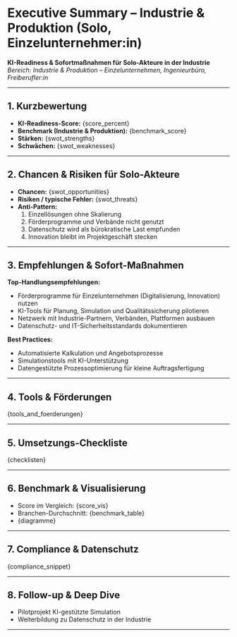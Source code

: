 # Executive Summary – Industrie & Produktion (Solo, Einzelunternehmer:in)

**KI-Readiness & Sofortmaßnahmen für Solo-Akteure in der Industrie**  
_Bereich: Industrie & Produktion – Einzelunternehmen, Ingenieurbüro, Freiberufler:in_

---

## 1. Kurzbewertung

- **KI-Readiness-Score:** {score_percent}
- **Benchmark (Industrie & Produktion):** {benchmark_score}
- **Stärken:** {swot_strengths}
- **Schwächen:** {swot_weaknesses}

---

## 2. Chancen & Risiken für Solo-Akteure

- **Chancen:** {swot_opportunities}
- **Risiken / typische Fehler:** {swot_threats}
- **Anti-Pattern:**  
  1. Einzellösungen ohne Skalierung  
  2. Förderprogramme und Verbände nicht genutzt  
  3. Datenschutz wird als bürokratische Last empfunden  
  4. Innovation bleibt im Projektgeschäft stecken

---

## 3. Empfehlungen & Sofort-Maßnahmen

**Top-Handlungsempfehlungen:**  
- Förderprogramme für Einzelunternehmen (Digitalisierung, Innovation) nutzen  
- KI-Tools für Planung, Simulation und Qualitätssicherung pilotieren  
- Netzwerk mit Industrie-Partnern, Verbänden, Plattformen ausbauen  
- Datenschutz- und IT-Sicherheitsstandards dokumentieren

**Best Practices:**  
- Automatisierte Kalkulation und Angebotsprozesse  
- Simulationstools mit KI-Unterstützung  
- Datengestützte Prozessoptimierung für kleine Auftragsfertigung

---

## 4. Tools & Förderungen

{tools_and_foerderungen}

---

## 5. Umsetzungs-Checkliste

{checklisten}

---

## 6. Benchmark & Visualisierung

- Score im Vergleich: {score_vis}
- Branchen-Durchschnitt: {benchmark_table}
- {diagramme}

---

## 7. Compliance & Datenschutz

{compliance_snippet}

---

## 8. Follow-up & Deep Dive

- Pilotprojekt KI-gestützte Simulation  
- Weiterbildung zu Datenschutz in der Industrie

---
